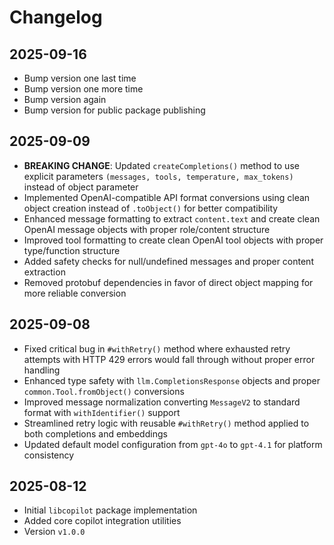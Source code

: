 # Changelog

## 2025-09-16

- Bump version one last time
- Bump version one more time
- Bump version again
- Bump version for public package publishing

## 2025-09-09

- **BREAKING CHANGE**: Updated `createCompletions()` method to use explicit
  parameters `(messages, tools, temperature, max_tokens)` instead of object
  parameter
- Implemented OpenAI-compatible API format conversions using clean object
  creation instead of `.toObject()` for better compatibility
- Enhanced message formatting to extract `content.text` and create clean OpenAI
  message objects with proper role/content structure
- Improved tool formatting to create clean OpenAI tool objects with proper
  type/function structure
- Added safety checks for null/undefined messages and proper content extraction
- Removed protobuf dependencies in favor of direct object mapping for more
  reliable conversion

## 2025-09-08

- Fixed critical bug in `#withRetry()` method where exhausted retry attempts
  with HTTP 429 errors would fall through without proper error handling
- Enhanced type safety with `llm.CompletionsResponse` objects and proper
  `common.Tool.fromObject()` conversions
- Improved message normalization converting `MessageV2` to standard format with
  `withIdentifier()` support
- Streamlined retry logic with reusable `#withRetry()` method applied to both
  completions and embeddings
- Updated default model configuration from `gpt-4o` to `gpt-4.1` for platform
  consistency

## 2025-08-12

- Initial `libcopilot` package implementation
- Added core copilot integration utilities
- Version `v1.0.0`
